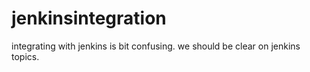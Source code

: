 # jenkinsintegration
integrating with jenkins is bit confusing. we should be clear on jenkins topics.
